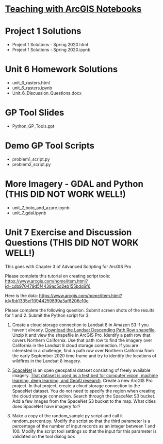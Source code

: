 # [Teaching with ArcGIS Notebooks](https://learn.arcgis.com/en/paths/teach-with-arcgis-notebooks/)

# Project 1 Solutions
- Project 1 Solutions - Spring 2020.html
- Project 1 Solutions - Spring 2020.ipynb

# Unit 6 Homework Solutions
- unit_6_rasters.html
- unit_6_rasters.ipynb
- Unit_6_Discussion_Questions.docx 

# GP Tool Slides
- Python_GP_Tools.ppt

# Demo GP Tool Scripts
- problem1_script.py
- problem2_script.py

# More Imagery - GDAL and Python (THIS DID NOT WORK WELL!)
- unit_7_boto_and_azure.ipynb
- unit_7_gdal.ipynb 

# Unit 7 Exercise and Discussion Questions  (THIS DID NOT WORK WELL!)
This goes with Chapter 3 of Advanced Scripting for ArcGIS Pro

Please complete this tutorial on creating script tools: https://www.arcgis.com/home/item.html?id=cdb970479d5f4439ac5d2eb155bdd6f6

Here is the data: https://www.arcgis.com/home/item.html?id=fbb1335ef10944259899a3af6206e10e

Please complete the following question. Submit screen shots of the results for 1 and 2. Submit the Python script for 3:

1. Create a cloud storage connection to Landsat 8 in Amazon S3 if you haven’t already. [Download the Landsat Descending Path Row shapefile](https://prd-wret.s3.us-west-2.amazonaws.com/assets/palladium/production/s3fs-public/atoms/files/WRS2_descending_0.zip). Unzip it and view the shapefile in ArcGIS Pro. Identify a path row that covers Northern California. Use that path row to find the imagery over California in the Landsat 8 cloud storage connection. If you are interested in a challenge, find a path row over Northern California from the early September 2020 time frame and try to identify the locations of wildfires in the Landsat 8 imagery.


2. [SpaceNet](https://registry.opendata.aws/spacenet/) is an open geospatial dataset consisting of freely available imagery. [That dataset is used as a test bed for computer vision, machine learning, deep learning, and GeoAI research](https://spacenetchallenge.github.io/datasets/datasetHomePage.html). Create a new ArcGIS Pro project. In that project, create a cloud storage connection to the SpaceNet dataset. You do not need to specify the region when creating the cloud storage connection. Search through the SpaceNet S3 bucket. Add a few images from the SpaceNet S3 bucket to the map. What cities does SpaceNet have imagery for?

3. Make a copy of the random_sample.py script and call it random_percent.py. Modify the script so that the third parameter is a percentage of the number of input records as an integer between 1 and 100. Modify the script tool settings so that the input for this parameter is validated on the tool dialog box

